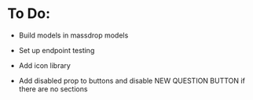 # To Do:
- Build models in massdrop models
- Set up endpoint testing
- Add icon library



- Add disabled prop to buttons and disable NEW QUESTION BUTTON if there are no sections
